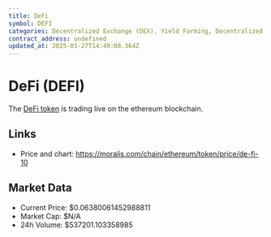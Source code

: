 ```yaml
---
title: DeFi
symbol: DEFI
categories: Decentralized Exchange (DEX), Yield Farming, Decentralized Finance (DeFi)
contract_address: undefined
updated_at: 2025-01-27T14:49:08.364Z
---
```


# DeFi (DEFI)
The [DeFi token](https://moralis.com/chain/ethereum/token/price/de-fi-10) is trading live on the ethereum blockchain.

## Links
- Price and chart: https://moralis.com/chain/ethereum/token/price/de-fi-10

## Market Data
- Current Price: $0.06380061452988811
- Market Cap: $N/A
- 24h Volume: $537201.103358985
